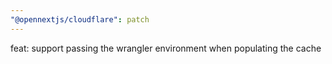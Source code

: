 ```yaml
---
"@opennextjs/cloudflare": patch
---
```


feat: support passing the wrangler environment when populating the cache
